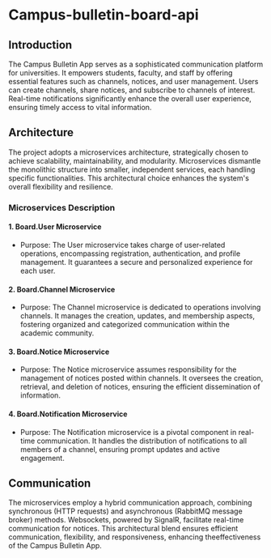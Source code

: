 # Campus-bulletin-board-api

## Introduction

The Campus Bulletin App serves as a sophisticated communication platform for universities. It empowers students, faculty, and staff by offering essential features such as channels, notices, and user management. Users can create channels, share notices, and subscribe to channels of interest. Real-time notifications significantly enhance the overall user experience, ensuring timely access to vital information.

## Architecture

The project adopts a microservices architecture, strategically chosen to achieve scalability, maintainability, and modularity. Microservices dismantle the monolithic structure into smaller, independent services, each handling specific functionalities. This architectural choice enhances the system's overall flexibility and resilience.

### Microservices Description

#### 1. Board.User Microservice

- Purpose: The User microservice takes charge of user-related operations, encompassing registration, authentication, and profile management. It guarantees a secure and personalized experience for each user.

#### 2. Board.Channel Microservice

- Purpose: The Channel microservice is dedicated to operations involving channels. It manages the creation, updates, and membership aspects, fostering organized and categorized communication within the academic community.

#### 3. Board.Notice Microservice

- Purpose: The Notice microservice assumes responsibility for the management of notices posted within channels. It oversees the creation, retrieval, and deletion of notices, ensuring the efficient dissemination of information.

#### 4. Board.Notification Microservice

- Purpose: The Notification microservice is a pivotal component in real-time communication. It handles the distribution of notifications to all members of a channel, ensuring prompt updates and active engagement.

## Communication

The microservices employ a hybrid communication approach, combining synchronous (HTTP requests) and asynchronous (RabbitMQ message broker) methods. Websockets, powered by SignalR, facilitate real-time communication for notices. This architectural blend ensures efficient communication, flexibility, and responsiveness, enhancing theeffectiveness of the Campus Bulletin App.
